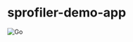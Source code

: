 # sprofiler-demo-app

![Go](https://img.shields.io/github/go-mod/go-version/guni1192/sprofiler-demo-app)

